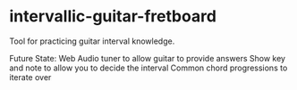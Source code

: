 # intervallic-guitar-fretboard
Tool for practicing guitar interval knowledge.

Future State:
Web Audio tuner to allow guitar to provide answers
Show key and note to allow you to decide the interval
Common chord progressions to iterate over
